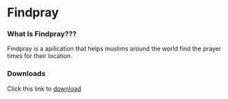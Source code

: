 # Findpray

### What Is Findpray???

Findpray is a apilication that helps muslims around the world find the prayer times for their location.

### Downloads

Click this link to [download]()
